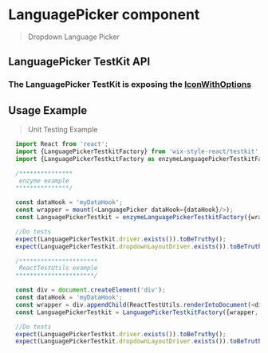 # LanguagePicker component

> Dropdown Language Picker

## LanguagePicker TestKit API

### The LanguagePicker TestKit is exposing the [IconWithOptions](https://wix.github.io/wix-style-react/?selectedKind=4.%20Selection&selectedStory=4.5%20IconWithOptions&full=0&down=0&left=1&panelRight=0&downPanel=kadirahq%2Fstorybook-addon-actions%2Factions-panel)

## Usage Example

> Unit Testing Example
```javascript
  import React from 'react';
  import {LanguagePickerTestkitFactory} from 'wix-style-react/testkit';
  import {LanguagePickerTestkitFactory as enzymeLanguagePickerTestkitFactory} from 'wix-style-react/testkit/enzyme';

  /***************
   enzyme example
  ***************/

  const dataHook = 'myDataHook';
  const wrapper = mount(<LanguagePicker dataHook={dataHook}/>);
  const LanguagePickerTestkit = enzymeLanguagePickerTestkitFactory({wrapper, dataHook});

  //Do tests
  expect(LanguagePickerTestkit.driver.exists()).toBeTruthy();
  expect(LanguagePickerTestkit.dropdownLayoutDriver.exists()).toBeTruthy();

  /**********************
   ReactTestUtils example
  **********************/

  const div = document.createElement('div');
  const dataHook = 'myDataHook';
  const wrapper = div.appendChild(ReactTestUtils.renderIntoDocument(<div><LanguagePicker dataHook={dataHook}/></div>));
  const LanguagePickerTestkit = LanguagePickerTestkitFactory({wrapper, dataHook});

  //Do tests
  expect(LanguagePickerTestkit.driver.exists()).toBeTruthy();
  expect(LanguagePickerTestkit.dropdownLayoutDriver.exists()).toBeTruthy();
```
